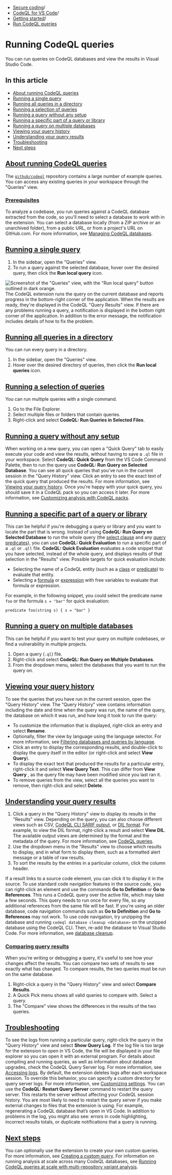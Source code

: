   * [Secure coding](https://docs.github.com/en/code-security "Secure coding")/
  * [CodeQL for VS Code](https://docs.github.com/en/code-security/codeql-for-vs-code "CodeQL for VS Code")/
  * [Getting started](https://docs.github.com/en/code-security/codeql-for-vs-code/getting-started-with-codeql-for-vs-code "Getting started")/
  * [Run CodeQL queries](https://docs.github.com/en/code-security/codeql-for-vs-code/getting-started-with-codeql-for-vs-code/running-codeql-queries "Run CodeQL queries")


# Running CodeQL queries
You can run queries on CodeQL databases and view the results in Visual Studio Code.
## In this article
  * [About running CodeQL queries](https://docs.github.com/en/code-security/codeql-for-vs-code/getting-started-with-codeql-for-vs-code/running-codeql-queries#about-running-codeql-queries)
  * [Running a single query](https://docs.github.com/en/code-security/codeql-for-vs-code/getting-started-with-codeql-for-vs-code/running-codeql-queries#running-a-single-query)
  * [Running all queries in a directory](https://docs.github.com/en/code-security/codeql-for-vs-code/getting-started-with-codeql-for-vs-code/running-codeql-queries#running-all-queries-in-a-directory)
  * [Running a selection of queries](https://docs.github.com/en/code-security/codeql-for-vs-code/getting-started-with-codeql-for-vs-code/running-codeql-queries#running-a-selection-of-queries)
  * [Running a query without any setup](https://docs.github.com/en/code-security/codeql-for-vs-code/getting-started-with-codeql-for-vs-code/running-codeql-queries#running-a-query-without-any-setup)
  * [Running a specific part of a query or library](https://docs.github.com/en/code-security/codeql-for-vs-code/getting-started-with-codeql-for-vs-code/running-codeql-queries#running-a-specific-part-of-a-query-or-library)
  * [Running a query on multiple databases](https://docs.github.com/en/code-security/codeql-for-vs-code/getting-started-with-codeql-for-vs-code/running-codeql-queries#running-a-query-on-multiple-databases)
  * [Viewing your query history](https://docs.github.com/en/code-security/codeql-for-vs-code/getting-started-with-codeql-for-vs-code/running-codeql-queries#viewing-your-query-history)
  * [Understanding your query results](https://docs.github.com/en/code-security/codeql-for-vs-code/getting-started-with-codeql-for-vs-code/running-codeql-queries#understanding-your-query-results)
  * [Troubleshooting](https://docs.github.com/en/code-security/codeql-for-vs-code/getting-started-with-codeql-for-vs-code/running-codeql-queries#troubleshooting)
  * [Next steps](https://docs.github.com/en/code-security/codeql-for-vs-code/getting-started-with-codeql-for-vs-code/running-codeql-queries#next-steps)


## [About running CodeQL queries](https://docs.github.com/en/code-security/codeql-for-vs-code/getting-started-with-codeql-for-vs-code/running-codeql-queries#about-running-codeql-queries)
The [`github/codeql`](https://github.com/github/codeql) repository contains a large number of example queries. You can access any existing queries in your workspace through the "Queries" view.
### [Prerequisites](https://docs.github.com/en/code-security/codeql-for-vs-code/getting-started-with-codeql-for-vs-code/running-codeql-queries#prerequisites)
To analyze a codebase, you run queries against a CodeQL database extracted from the code, so you'll need to select a database to work with in the extension. You can select a database locally (from a ZIP archive or an unarchived folder), from a public URL, or from a project's URL on GitHub.com. For more information, see [Managing CodeQL databases](https://docs.github.com/en/code-security/codeql-for-vs-code/getting-started-with-codeql-for-vs-code/managing-codeql-databases).
## [Running a single query](https://docs.github.com/en/code-security/codeql-for-vs-code/getting-started-with-codeql-for-vs-code/running-codeql-queries#running-a-single-query)
  1. In the sidebar, open the "Queries" view.
  2. To run a query against the selected database, hover over the desired query, then click the **Run local query** icon.


![Screenshot of the "Queries" view, with the "Run local query" button outlined in dark orange.](https://docs.github.com/assets/cb-67517/images/help/security/codeql-for-vs-code-running-a-query.png)
The CodeQL extension runs the query on the current database and reports progress in the bottom-right corner of the application. When the results are ready, they're displayed in the CodeQL "Query Results" view.
If there are any problems running a query, a notification is displayed in the bottom right corner of the application. In addition to the error message, the notification includes details of how to fix the problem.
## [Running all queries in a directory](https://docs.github.com/en/code-security/codeql-for-vs-code/getting-started-with-codeql-for-vs-code/running-codeql-queries#running-all-queries-in-a-directory)
You can run every query in a directory.
  1. In the sidebar, open the "Queries" view.
  2. Hover over the desired directory of queries, then click the **Run local queries** icon.


## [Running a selection of queries](https://docs.github.com/en/code-security/codeql-for-vs-code/getting-started-with-codeql-for-vs-code/running-codeql-queries#running-a-selection-of-queries)
You can run multiple queries with a single command.
  1. Go to the File Explorer.
  2. Select multiple files or folders that contain queries.
  3. Right-click and select **CodeQL: Run Queries in Selected Files**.


## [Running a query without any setup](https://docs.github.com/en/code-security/codeql-for-vs-code/getting-started-with-codeql-for-vs-code/running-codeql-queries#running-a-query-without-any-setup)
When working on a new query, you can open a "Quick Query" tab to easily execute your code and view the results, without having to save a `.ql` file in your workspace. Select **CodeQL: Quick Query** from the VS Code Command Palette, then to run the query use **CodeQL: Run Query on Selected Database**.
You can see all quick queries that you've run in the current session in the "Query History" view. Click an entry to see the exact text of the quick query that produced the results. For more information, see [Viewing your query history](https://docs.github.com/en/code-security/codeql-for-vs-code/getting-started-with-codeql-for-vs-code/running-codeql-queries#viewing-your-query-history).
Once you're happy with your quick query, you should save it in a CodeQL pack so you can access it later. For more information, see [Customizing analysis with CodeQL packs](https://docs.github.com/en/code-security/codeql-cli/codeql-cli-reference/about-codeql-packs).
## [Running a specific part of a query or library](https://docs.github.com/en/code-security/codeql-for-vs-code/getting-started-with-codeql-for-vs-code/running-codeql-queries#running-a-specific-part-of-a-query-or-library)
This can be helpful if you're debugging a query or library and you want to locate the part that is wrong.
Instead of using **CodeQL: Run Query on Selected Database** to run the whole query (the [select clause](https://codeql.github.com/docs/ql-language-reference/queries/#select-clauses) and any [query predicates](https://codeql.github.com/docs/ql-language-reference/queries/#query-predicates)), you can use **CodeQL: Quick Evaluation** to run a specific part of a `.ql` or `.qll` file.
**CodeQL: Quick Evaluation** evaluates a code snippet that you have selected, instead of the whole query, and displays results of that selection in the "Results" view.
Possible targets for quick evaluation include:
  * Selecting the name of a CodeQL entity (such as a [class](https://codeql.github.com/docs/ql-language-reference/types/#classes) or [predicate](https://codeql.github.com/docs/ql-language-reference/predicates/#predicates)) to evaluate that entity.
  * Selecting a [formula](https://codeql.github.com/docs/ql-language-reference/formulas/#formulas) or [expression](https://codeql.github.com/docs/ql-language-reference/expressions/#expressions) with free variables to evaluate that formula or expression.


For example, in the following snippet, you could select the predicate name `foo` or the formula `s = "bar"` for quick evaluation:
```
predicate foo(string s) { s = "bar" }

```

## [Running a query on multiple databases](https://docs.github.com/en/code-security/codeql-for-vs-code/getting-started-with-codeql-for-vs-code/running-codeql-queries#running-a-query-on-multiple-databases)
This can be helpful if you want to test your query on multiple codebases, or find a vulnerability in multiple projects.
  1. Open a query (`.ql`) file.
  2. Right-click and select **CodeQL: Run Query on Multiple Databases**.
  3. From the dropdown menu, select the databases that you want to run the query on.


## [Viewing your query history](https://docs.github.com/en/code-security/codeql-for-vs-code/getting-started-with-codeql-for-vs-code/running-codeql-queries#viewing-your-query-history)
To see the queries that you have run in the current session, open the "Query History" view.
The "Query History" view contains information including the date and time when the query was run, the name of the query, the database on which it was run, and how long it took to run the query:
  * To customize the information that is displayed, right-click an entry and select **Rename**.
  * Optionally, filter the view by language using the language selector. For more information, see [Filtering databases and queries by language](https://docs.github.com/en/code-security/codeql-for-vs-code/getting-started-with-codeql-for-vs-code/managing-codeql-databases#filtering-databases-and-queries-by-language).
  * Click an entry to display the corresponding results, and double-click to display the query itself in the editor (or right-click and select **View Query**).
  * To display the exact text that produced the results for a particular entry, right-click it and select **View Query Text**. This can differ from **View Query** , as the query file may have been modified since you last ran it.
  * To remove queries from the view, select all the queries you want to remove, then right-click and select **Delete**.


## [Understanding your query results](https://docs.github.com/en/code-security/codeql-for-vs-code/getting-started-with-codeql-for-vs-code/running-codeql-queries#understanding-your-query-results)
  1. Click a query in the "Query History" view to display its results in the "Results" view.
Depending on the query, you can also choose different views such as CSV, [CodeQL CLI SARIF output](https://docs.github.com/en/code-security/codeql-cli/codeql-cli-reference/sarif-output), or [DIL format](https://codeql.github.com/docs/codeql-overview/codeql-glossary/#dil). For example, to view the DIL format, right-click a result and select **View DIL**. The available output views are determined by the format and the metadata of the query. For more information, see [CodeQL queries](https://codeql.github.com/docs/writing-codeql-queries/codeql-queries/#codeql-queries).
  2. Use the dropdown menu in the "Results" view to choose which results to display, and in what form to display them, such as a formatted alert message or a table of raw results.
  3. To sort the results by the entries in a particular column, click the column header.


If a result links to a source code element, you can click it to display it in the source.
To use standard code navigation features in the source code, you can right-click an element and use the commands **Go to Definition** or **Go to References**. This runs a CodeQL query over the active file, which may take a few seconds. This query needs to run once for every file, so any additional references from the same file will be fast.
If you're using an older database, code navigation commands such as **Go to Definition** and **Go to References** may not work. To use code navigation, try unzipping the database and running `codeql database cleanup <database>` on the unzipped database using the CodeQL CLI. Then, re-add the database to Visual Studio Code. For more information, see [database cleanup](https://docs.github.com/en/code-security/codeql-cli/codeql-cli-manual/database-cleanup).
### [Comparing query results](https://docs.github.com/en/code-security/codeql-for-vs-code/getting-started-with-codeql-for-vs-code/running-codeql-queries#comparing-query-results)
When you're writing or debugging a query, it's useful to see how your changes affect the results. You can compare two sets of results to see exactly what has changed. To compare results, the two queries must be run on the same database.
  1. Right-click a query in the "Query History" view and select **Compare Results**.
  2. A Quick Pick menu shows all valid queries to compare with. Select a query.
  3. The "Compare" view shows the differences in the results of the two queries.


## [Troubleshooting](https://docs.github.com/en/code-security/codeql-for-vs-code/getting-started-with-codeql-for-vs-code/running-codeql-queries#troubleshooting)
To see the logs from running a particular query, right-click the query in the "Query History" view and select **Show Query Log**. If the log file is too large for the extension to open in VS Code, the file will be displayed in your file explorer so you can open it with an external program.
For details about compiling and running queries, as well as information about database upgrades, check the CodeQL Query Server log. For more information, see [Accessing logs](https://docs.github.com/en/code-security/codeql-for-vs-code/troubleshooting-codeql-for-vs-code/accessing-logs).
By default, the extension deletes logs after each workspace session. To override this behavior, you can specify a custom directory for query server logs. For more information, see [Customizing settings](https://docs.github.com/en/code-security/codeql-for-vs-code/using-the-advanced-functionality-of-the-codeql-for-vs-code-extension/customizing-settings).
You can use the **CodeQL: Restart Query Server** command to restart the query server. This restarts the server without affecting your CodeQL session history. You are most likely to need to restart the query server if you make external changes to files that the extension is using. For example, regenerating a CodeQL database that’s open in VS Code. In addition to problems in the log, you might also see: errors in code highlighting, incorrect results totals, or duplicate notifications that a query is running.
## [Next steps](https://docs.github.com/en/code-security/codeql-for-vs-code/getting-started-with-codeql-for-vs-code/running-codeql-queries#next-steps)
You can optionally use the extension to create your own custom queries. For more information, see [Creating a custom query](https://docs.github.com/en/code-security/codeql-for-vs-code/using-the-advanced-functionality-of-the-codeql-for-vs-code-extension/creating-a-custom-query).
For information on running analysis at scale across many CodeQL databases, see [Running CodeQL queries at scale with multi-repository variant analysis](https://docs.github.com/en/code-security/codeql-for-vs-code/getting-started-with-codeql-for-vs-code/running-codeql-queries-at-scale-with-multi-repository-variant-analysis).

